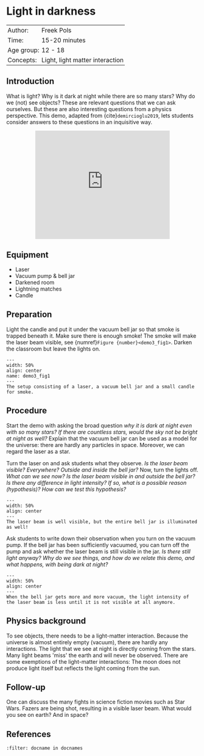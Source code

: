 # Light in darkness

<table style="width: 100%; border-collapse: collapse; border: none;">
    <tr style="background-color: var(--background-color);"> 
        <td style="text-align: left; padding: 3px; border: none; color: var(--text-color)">Author:</td>
        <td style="text-align: left; padding: 3px; border: none; color: var(--text-color)">Freek Pols</td>
    </tr>
    <tr style="background-color: var(--background-color);"> 
        <td style="text-align: left; padding: 3px; border: none; color: var(--text-color)">Time:</td>
        <td style="text-align: left; padding: 3px; border: none; color: var(--text-color)">15-20 minutes</td>
    </tr>
    <tr style="background-color: var(--background-color);"> 
        <td style="text-align: left; padding: 3px; border: none; color: var(--text-color)">Age group:</td>
        <td style="text-align: left; padding: 3px; border: none; color: var(--text-color)">12 - 18</td>
    </tr>
    <tr style="background-color: var(--background-color);"> 
        <td style="text-align: left; padding: 3px; border: none; color: var(--text-color)">Concepts:</td>
        <td style="text-align: left; padding: 3px; border: none; color: var(--text-color)">Light, light matter interaction</td>
    </tr>
</table>

## Introduction
What is light? Why is it dark at night while there are so many stars? Why do we (not) see objects? These are relevant questions that we can ask ourselves. But these are also interesting questions from a physics perspective. This demo, adapted from {cite}`demircioglu2019`, lets students consider answers to these questions in an inquisitive way.

<div style="display: flex; justify-content: center;">
    <div style="position: relative; width: 70%; height: 0; padding-bottom: 56.25%;">
        <iframe
            src="https://www.youtube.com/embed/YDBr1Lof_mI?si=RhTC31XHv-6gL4Kl"
            style="position: absolute; top: 0; left: 0; width: 100%; height: 100%;"
            frameborder="0"
            allow="accelerometer; autoplay; clipboard-write; encrypted-media; gyroscope; picture-in-picture"
            allowfullscreen
        ></iframe>
    </div>
</div>

## Equipment
* Laser
* Vacuum pump & bell jar
* Darkened room
* Lightning matches
* Candle

## Preparation
Light the candle and put it under the vacuum bell jar so that smoke is trapped beneath it. Make sure there is enough smoke! The smoke will make the laser beam visible, see {numref}`Figure {number}<demo3_fig1>`. Darken the classroom but leave the lights on.

```{figure} demo03_figure1.jpg
---
width: 50%
align: center
name: demo3_fig1
---
The setup consisting of a laser, a vacuum bell jar and a small candle for smoke.
```

## Procedure
Start the demo with asking the broad question *why it is dark at night even with so many stars? If there are countless stars, would the sky not be bright at night as well?* Explain that the vacuum bell jar can be used as a model for the universe: there are hardly any particles in space. Moreover, we can regard the laser as a star.
 
Turn the laser on and ask students what they observe. *Is the laser beam visible? Everywhere? Outside and inside the bell jar?* Now, turn the lights off. *What can we see now? Is the laser beam visible in and outside the bell jar? Is there any difference in light intensity? If so, what is a possible reason (hypothesis)? How can we test this hypothesis?*

```{figure} demo03_figure2.jpg
---
width: 50%
align: center
---
The laser beam is well visible, but the entire bell jar is illuminated as well!
```
Ask students to write down their observation when you turn on the vacuum pump. If the bell jar has been sufficiently vacuumed, you can turn off the pump and ask whether the laser beam is still visible in the jar. *Is there still light anyway? Why do we see things, and how do we relate this demo, and what happens, with being dark at night?*

```{figure} demo03_figure3.jpg
---
width: 50%
align: center
---
When the bell jar gets more and more vacuum, the light intensity of the laser beam is less until it is not visible at all anymore.
```

## Physics background
To see objects, there needs to be a light-matter interaction. Because the universe is almost entirely empty (vacuum), there are hardly any interactions. The light that we see at night is directly coming from the stars. Many light beams 'miss' the earth and will never be observed. There are some exemptions of the light-matter interactions: The moon does not produce light itself but reflects the light coming from the sun. 

## Follow-up
One can discuss the many fights in science fiction movies such as Star Wars. Fazers are being shot, resulting in a visible laser beam. What would you see on earth? And in space?

## References
```{bibliography}
:filter: docname in docnames
```